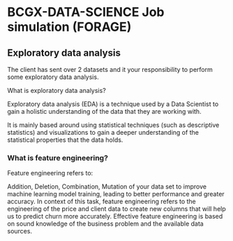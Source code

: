 # BCGX-DATA-SCIENCE Job simulation (FORAGE)
## Exploratory data analysis
The client has sent over 2 datasets and it your responsibility to perform some exploratory data analysis.

What is exploratory data analysis?

Exploratory data analysis (EDA) is a technique used by a Data Scientist to gain a holistic understanding of the data that they are working with.

It is mainly based around using statistical techniques (such as descriptive statistics) and visualizations to gain a deeper understanding of the statistical properties that the data holds.


### What is feature engineering?
Feature engineering refers to:

Addition, Deletion, Combination, Mutation of your data set to improve machine learning model training, leading to better performance and greater accuracy. In context of this task, feature engineering refers to the engineering of the price and client data to create new columns that will help us to predict churn more accurately. Effective feature engineering is based on sound knowledge of the business problem and the available data sources.





